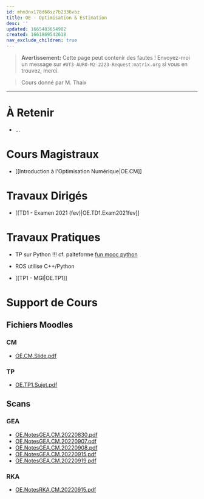 ```yaml
---
id: mhm3nx178d68sz7b2336vbz
title: OE - Optimisation & Estimation
desc: ''
updated: 1665483654902
created: 1661869542618
nav_exclude_children: true
---
```


> **Avertissement:** Cette page peut contenir des fautes ! Envoyez-moi un message sur `#UT3-AURO-M2-2223-Request:matrix.org` si vous en trouvez, merci.

> Cours donné par M. Thaix

---

# À Retenir

- ...

# Cours Magistraux

- [[Introduction à l'Optimisation Numérique|OE.CM]]

# Travaux Dirigés

- [[TD1 - Examen 2021 (fev)|OE.TD1.Exam2021fev]]

# Travaux Pratiques

>
- TP sur Python !!! cf. palteforme [fun mooc python](https://www.fun-mooc.fr/en/cours/apprendre-a-coder-avec-python/)
- ROS utilise C++/Python


- [[TP1 - MGI|OE.TP1]]

# Support de Cours

## Fichiers Moodles

### CM

- [OE.CM.Slide.pdf](https://raw.githubusercontent.com/TunnARK/UT3-AURO-2223-S10-Dendron/main/vault/assets/OE.CM.Slide.pdf)

### TP

- [OE.TP1.Sujet.pdf](https://raw.githubusercontent.com/TunnARK/UT3-AURO-2223-S10-Dendron/main/vault/assets/OE.TP1.Sujet.pdf)


## Scans

### GEA

- [OE.NotesGEA.CM.20220830.pdf](https://raw.githubusercontent.com/TunnARK/UT3-AURO-2223-S10-Dendron/main/vault/assets/OE.NotesGEA.CM.20220830.pdf)
- [OE.NotesGEA.CM.20220907.pdf](https://raw.githubusercontent.com/TunnARK/UT3-AURO-2223-S10-Dendron/main/vault/assets/OE.NotesGEA.CM.20220907.pdf)
- [OE.NotesGEA.CM.20220908.pdf](https://raw.githubusercontent.com/TunnARK/UT3-AURO-2223-S10-Dendron/main/vault/assets/OE.NotesGEA.CM.20220908.pdf)
- [OE.NotesGEA.CM.20220915.pdf](https://raw.githubusercontent.com/TunnARK/UT3-AURO-2223-S10-Dendron/main/vault/assets/OE.NotesGEA.CM.20220915.pdf)
- [OE.NotesGEA.CM.20220919.pdf](https://raw.githubusercontent.com/TunnARK/UT3-AURO-2223-S10-Dendron/main/vault/assets/OE.NotesGEA.CM.20220919.pdf)

### RKA

- [OE.NotesRKA.CM.20220915.pdf](https://raw.githubusercontent.com/TunnARK/UT3-AURO-2223-S10-Dendron/main/vault/assets/OE.NotesRKA.CM.20220915.pdf)
